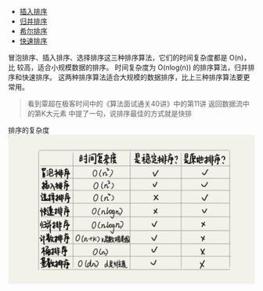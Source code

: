 
- [插入排序](./insert.md)
- [归并排序](./merge.md)
- [希尔排序](./shell.md)
- [快速排序](./quick.md)

冒泡排序、插入排序、选择排序这三种排序算法，它们的时间复杂度都是 O(n)，比
较高，适合小规模数据的排序。
时间复杂度为 O(nlog(n)) 的排序算法，归并排序和快速排序。
这两种排序算法适合大规模的数据排序，比上三种排序算法要更常用。
> 看到覃超在极客时间中的《算法面试通关40讲》中的第11讲 返回数据流中的第K大元素 中提了一句，说排序最佳的方式就是快排


排序的复杂度
![](./imgs/complexity.png)
